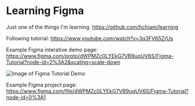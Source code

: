 # Learning Figma

Just one of the things I'm learning. <https://github.com/hchiam/learning>

Following tutorial: <https://www.youtube.com/watch?v=3q3FV65ZrUs>

Example Figma interative demo page: <https://www.figma.com/proto/dWPMZc0LYEkG7VB9uqUV6S/Figma-Tutorial?node-id=2%3A2&scaling=scale-down>

![Image of Figma Tutorial Demo](https://github.com/hchiam/learning-figma/Figma_Tutorial.svg)

Example Figma project page: <https://www.figma.com/file/dWPMZc0LYEkG7VB9uqUV6S/Figma-Tutorial?node-id=0%3A1>
